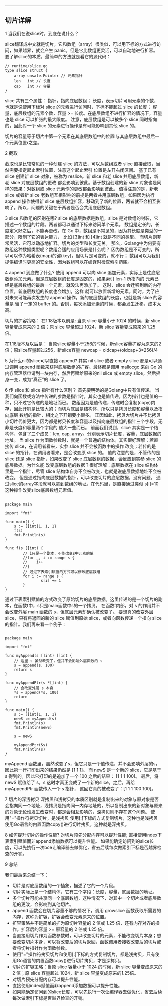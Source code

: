 
---
切片详解
---

1 当我们在说slice时，到底在说什么？

slice翻译成中文就是切片，它和数组（array）很类似，可以用下标的方式进行访问，如果越界，就会产生 panic。但是它比数组更灵活，可以自动地进行扩容。
要了解slice的本质，最简单的方法就是看它的源代码：


```golang
// runtime/slice.go
type slice struct {
	array unsafe.Pointer // 元素指针
	len   int // 长度 
	cap   int // 容量
}
```


slice 共有三个属性：
指针，指向底层数组；
长度，表示切片可用元素的个数，也就是说使用下标对 slice 的元素进行访问时，下标不能超过 slice 的长度；
容量，底层数组的元素个数，容量 >= 长度。在底层数组不进行扩容的情况下，容量也是 slice 可以扩张的最大限度。
注意，底层数组是可以被多个 slice 同时指向的，因此对一个 slice 的元素进行操作是有可能影响到其他 slice 的。

切片的容量等于切片中第一个元素在其底层数组中的位置l与其底层数组中最后一个元素位置r之差。


2 截取

截取也是比较常见的一种创建 slice 的方法，可以从数组或者 slice 直接截取，当然需要指定起止索引位置，注意这个起止索引
位置是左开右闭区间。
基于已有 slice 创建新 slice 对象，被称为 reslice。新 slice 和老 slice 共用底层数组，新老 slice 对底层数组的更改
都会影响到彼此。基于数组创建的新 slice 对象也是同样的效果：对数组或 slice 元素作的更改都会影响到彼此。
值得注意的是，新老 slice 或者新 slice 老数组互相影响的前提是两者共用底层数组，如果因为执行 append 操作使得新 slice 
底层数组扩容，移动到了新的位置，两者就不会相互影响了。所以，问题的关键在于两者是否会共用底层数组。

3 slice 和数组的区别在哪?
slice 的底层数据是数组，slice 是对数组的封装，它描述一个数组的片段。两者都可以通过下标来访问单个元素。
数组是定长的，长度定义好之后，不能再更改。在 Go 中，数组是不常见的，因为其长度是类型的一部分，限制了它的表达能力，
比如 [3]int 和 [4]int 就是不同的类型。 而切片则非常灵活，它可以动态地扩容。切片的类型和长度无关。
那么，Golang中为何要有数组这种数据类型呢？数组合适的应用场景是什么呢？
因为数组是不可变的，所以可以作为哈希表(map)的键(key)，但切片是可变的，就不行；
数组可以为我们提供编译时更高的安全性，因为数组可以在编译时检查索引范围。

4 append 到底做了什么?
使用 append 可以向 slice 追加元素，实际上是往底层数组添加元素。但是底层数组的长度是固定的，如果索引 len-1 所指向的
元素已经是底层数组的最后一个元素，就没法再添加了。 这时，slice 会迁移到新的内存位置，新底层数组的长度也会增加，这样
就可以放置新增的元素。同时，为了应对未来可能再次发生的 append 操作，新的底层数组的长度，也就是新 slice 的容量是
留了一定的 buffer 的。否则，每次添加元素的时候，都会发生迁移，成本太高。

切片的扩容策略：
在1.18版本以前是:
当原 slice 容量小于 1024 的时候，新 slice 容量变成原来的 2 倍；原 slice 容量超过 1024，新 slice 容量变成原来的
1.25倍。

在1.18版本及以后是：
当原slice容量小于256的时候，新slice容量扩容为原来的2倍；原slice容量超过256，新slice容量
newcap = oldcap+(oldcap+3*256)/4


5 为什么nil的slice可以直接 append?
其实 nil slice 或者 empty slice 都是可以通过调用 append 函数来获得底层数组的扩容。最终都是调用 mallocgc 来向
Go 的内存管理器申请到一块内存，然后再赋给原来的nil slice 或 empty slice，然后摇身一变，成为“真正”的 slice 了。

6 传 slice 和 slice 指针有什么区别？
首先要明确的是Golang中只有值传递。
当我们向函数或方法中传递的参数是指针时，其实也是值传递，因为指针也是值的一种，只不过它传递的是地址而已。
数组因为是值传递，传递时会复制(copy)内存，因此开销是比较大的；而切片底层是结构体，所以只是拷贝长度和容量以及指向底层
数组的指针，相比之下开销要小很多。
正因如此，拷贝大切片并不比拷贝小切片代价更大，因为都是拷贝长度和容量以及指向底层数组的指针三个字段，无非是长度和容量两个字段的
值大一些而已。 前面我们说到，slice 其实是一个结构体，包含了三个成员：len, cap, array。分别表示切片长度，容量，底层数据的地址。
当 slice 作为函数参数时，就是一个普通的结构体。其实很好理解：若直接传 slice，在调用者看来，实参 slice 并不会被函数中的操作
改变；若传的是 slice 的指针，在调用者看来，是会改变原 slice 的。
值的注意的是，不管传的是 slice 还是 slice 指针，如果改变了 slice 底层数组的数据，会反应到实参 slice 的底层数据。为什么能
改变底层数组的数据？很好理解：底层数据在 slice 结构体里是一个指针，尽管 slice 结构体自身不会被改变，也就是说底层数据地址不会被改变。 但是通过指向底层数据的指针，可以改变切片的底层数据，没有问题。
通过slice的array字段就可以拿到数组的地址。在代码里，是直接通过类似 s[i]=10 这种操作改变slice底层数组元素值。


```golang

package main

import "fmt"

func main() {
    s := []int{1, 1, 1}
    f(s)
    fmt.Println(s)
}

func f(s []int) {
        // i只是一个副本，不能改变s中元素的值
        //for _, i := range s {
        //    i++
        //}
		// 通过下表索引赋值的方式可以修改底层数组
        for i := range s {
                s[i] += 1
        }
}

```


通过下表索引赋值的方式改变了原始切片的底层数据。这里传递的是一个切片的副本，在函数f中，s只是main函数中s的一个拷贝。
在函数f内部，对 s 的作用并不会改变外层 main 函数的 s，但底层元素却确认被改变了。
要想真的改变外层 slice，只有将返回的新的 slice 赋值到原始 slice，或者向函数传递一个指向 slice 的指针。我们再来看一个例子：


```golang

package main

import "fmt"

func myAppend(s []int) []int {
    // 这里 s 虽然改变了，但并不会影响外层函数的 s
    s = append(s, 100)
    return s
}

func myAppendPtr(s *[]int) {
    // 会改变外层 s 本身
    *s = append(*s, 100)
    return
}

func main() {
    s := []int{1, 1, 1}
    newS := myAppend(s)
    fmt.Println(s)
    fmt.Println(newS)

    s = newS

    myAppendPtr(&s)
    fmt.Println(s)
}

```



myAppend 函数里，虽然改变了s，但它只是一个值传递，并不会影响外层的s，因此第一行打印出来的结果仍然是 [1 1 1]。
而 newS 是一个新的 slice，它是基于 s 得到的。因此它打印的是追加了一个 100 之后的结果： [1 1 1 100]。
最后，将 newS 赋值给了 s，s 这时才真正变成了一个新的slice。之后，再给 myAppendPtr 函数传入一个 s 指针，
这回它真的被改变了：[1 1 1 100 100]。


7  切片的深浅拷贝
深拷贝和浅拷贝的本质区别就是复制出来的对象与原对象是否会指向同一个地址，浅拷贝是指向同一内存地址的，所以复制出来的新对象与原来
的对象无论谁发生改变时，都是会相互影响的，深拷贝则不存在这个问题。
使用"="操作符拷贝切片，是浅拷贝
使用[:]下标的方式复制切片，这种也是浅拷贝
使用Go语言的内置函数copy()进行切片拷贝，这种就是深拷贝。

8  如何提升切片的操作性能?
对切片预先分配内存可以提升性能;
直接使用index下表索引赋值而非append添加数据可以提升性能。
如果能确定访问到的slice长度，可以先执行一次bce让编译器去做优化，省去后续每次做索引下标是否越界检查的开销。


9  总结

我们最后来总结一下：
- 切片是对底层数组的一个抽象，描述了它的一个片段。
- 切片实际上是一个结构体，它有三个字段：长度，容量，底层数据的地址。
- 多个切片可能共享同一个底层数组，这种情况下，对其中一个切片或者底层数组的更改，会影响到其他切片。
- append 函数会在切片容量不够的情况下，调用 growslice 函数获取所需要的内存，这称为扩容，扩容会改变元素原来的位置。
- 扩容策略并不是简单的扩为原切片容量的 2 倍或 1.25 倍，还有内存对齐的操作。扩容后的容量 >= 原容量的 2 倍或 1.25 倍。
- 当直接用切片作为函数参数时，可以改变切片的元素，不能改变切片本身；想要改变切片本身，可以将改变后的切片返回，函数调用者接收改变后的切片或者将切片指针作为函数参数。
- 使用"="操作符拷贝切片和使用[:]下标的方式复制切片，都是浅拷贝，只有使用Go语言的内置函数copy()进行切片拷贝，才是深拷贝。
- 切片的扩容策略：当原 slice 容量小于 1024 的时候，新 slice 容量变成原来的 2 倍；原 slice 容量超过 1024，新 slice 容量变成原来的1.25倍。
- 对切片预先分配内存可以提升性能。
- 直接使用index赋值而非append添加数据可以提升性能。
- 如果能确定访问到的slice长度，可以先执行一次让编译器去做优化，省去后续每次做索引下标是否越界检查的开销。
